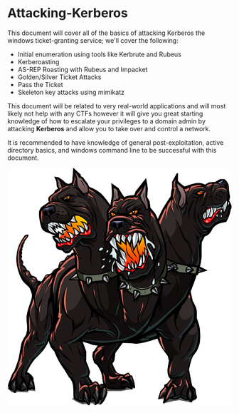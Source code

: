 # Attacking-Kerberos
This document will cover all of the basics of attacking Kerberos the windows ticket-granting service; we'll cover the following:

* Initial enumeration using tools like Kerbrute and Rubeus
* Kerberoasting
* AS-REP Roasting with Rubeus and Impacket
* Golden/Silver Ticket Attacks
* Pass the Ticket
* Skeleton key attacks using mimikatz

This document will be related to very real-world applications and will most likely not help with any CTFs however it will give you great starting knowledge of how to escalate your privileges to a domain admin by attacking **Kerberos** and allow you to take over and control a network.

It is recommended to have knowledge of general post-exploitation, active directory basics, and windows command line to be successful with this document.

![1728288300327](image/AttackingKerberos/1728288300327.png)
